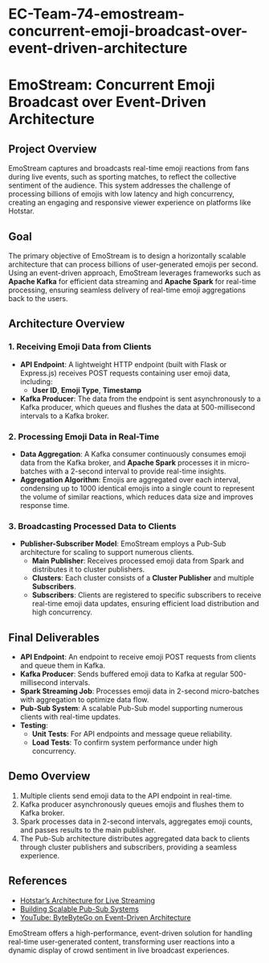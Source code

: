 # EC-Team-74-emostream-concurrent-emoji-broadcast-over-event-driven-architecture

# EmoStream: Concurrent Emoji Broadcast over Event-Driven Architecture

## Project Overview
EmoStream captures and broadcasts real-time emoji reactions from fans during live events, such as sporting matches, to reflect the collective sentiment of the audience. This system addresses the challenge of processing billions of emojis with low latency and high concurrency, creating an engaging and responsive viewer experience on platforms like Hotstar.

## Goal
The primary objective of EmoStream is to design a horizontally scalable architecture that can process billions of user-generated emojis per second. Using an event-driven approach, EmoStream leverages frameworks such as **Apache Kafka** for efficient data streaming and **Apache Spark** for real-time processing, ensuring seamless delivery of real-time emoji aggregations back to the users.

## Architecture Overview

### 1. Receiving Emoji Data from Clients
- **API Endpoint**: A lightweight HTTP endpoint (built with Flask or Express.js) receives POST requests containing user emoji data, including:
  - **User ID**, **Emoji Type**, **Timestamp**
- **Kafka Producer**: The data from the endpoint is sent asynchronously to a Kafka producer, which queues and flushes the data at 500-millisecond intervals to a Kafka broker.

### 2. Processing Emoji Data in Real-Time
- **Data Aggregation**: A Kafka consumer continuously consumes emoji data from the Kafka broker, and **Apache Spark** processes it in micro-batches with a 2-second interval to provide real-time insights.
- **Aggregation Algorithm**: Emojis are aggregated over each interval, condensing up to 1000 identical emojis into a single count to represent the volume of similar reactions, which reduces data size and improves response time.

### 3. Broadcasting Processed Data to Clients
- **Publisher-Subscriber Model**: EmoStream employs a Pub-Sub architecture for scaling to support numerous clients.
  - **Main Publisher**: Receives processed emoji data from Spark and distributes it to cluster publishers.
  - **Clusters**: Each cluster consists of a **Cluster Publisher** and multiple **Subscribers**.
  - **Subscribers**: Clients are registered to specific subscribers to receive real-time emoji data updates, ensuring efficient load distribution and high concurrency.

## Final Deliverables
- **API Endpoint**: An endpoint to receive emoji POST requests from clients and queue them in Kafka.
- **Kafka Producer**: Sends buffered emoji data to Kafka at regular 500-millisecond intervals.
- **Spark Streaming Job**: Processes emoji data in 2-second micro-batches with aggregation to optimize data flow.
- **Pub-Sub System**: A scalable Pub-Sub model supporting numerous clients with real-time updates.
- **Testing**:
  - **Unit Tests**: For API endpoints and message queue reliability.
  - **Load Tests**: To confirm system performance under high concurrency.

## Demo Overview
1. Multiple clients send emoji data to the API endpoint in real-time.
2. Kafka producer asynchronously queues emojis and flushes them to Kafka broker.
3. Spark processes data in 2-second intervals, aggregates emoji counts, and passes results to the main publisher.
4. The Pub-Sub architecture distributes aggregated data back to clients through cluster publishers and subscribers, providing a seamless experience.

## References
- [Hotstar’s Architecture for Live Streaming](https://highscalability.com/capturing-a-billion-emo-j-i-ons/)
- [Building Scalable Pub-Sub Systems](https://newsletter.systemdesign.one/p/hotstar-architecture)
- [YouTube: ByteByteGo on Event-Driven Architecture](https://www.youtube.com/watch?v=UN1kW5AHid4)

EmoStream offers a high-performance, event-driven solution for handling real-time user-generated content, transforming user reactions into a dynamic display of crowd sentiment in live broadcast experiences.
